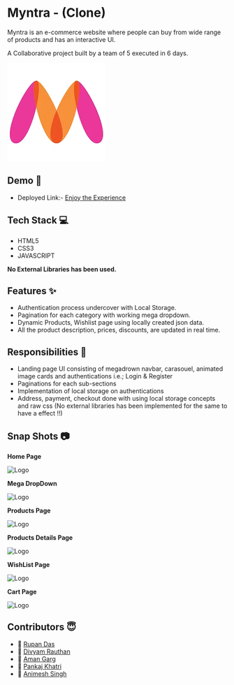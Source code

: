 
# Myntra - (Clone)

Myntra is an e-commerce website where people can buy from wide range of products and has an interactive UI. 

A Collaborative project built by a team of 5 executed in 6 days.


![Logo](afaqs_2021-01_15f5f827-8e29-4520-af8d-a0f353b8da17_images.webp)


## Demo  🎥

- Deployed Link:- [Enjoy the Experience](https://myntra-fashions-clone.netlify.app/)


## Tech Stack 💻

- HTML5
- CSS3
- JAVASCRIPT

**No External Libraries has been used.**



## Features ✨

- Authentication process undercover with Local Storage.
- Pagination for each category with working mega dropdown.
- Dynamic Products, Wishlist page using locally created json data.
- All the product description, prices, discounts, are updated in real time.

## Responsibilities 💪

- Landing page UI consisting of megadrown navbar, carasouel, animated image cards and authentications i.e.; Login & Register 
- Paginations for each sub-sections
- Implementation of local storage on authentications
- Address, payment, checkout done with using local storage concepts and raw css (No external libraries has been implemented for the same to have a effect !!)

## Snap Shots 📷

**Home Page**

![Logo](https://images2.imgbox.com/c0/b8/9A3OPB3n_o.jpg)

**Mega DropDown**

![Logo](https://images2.imgbox.com/fc/50/uwwSDxEF_o.jpg)

**Products Page**

![Logo](https://images2.imgbox.com/b1/79/Ajcc0vIR_o.jpg)

**Products Details Page**

![Logo](https://images2.imgbox.com/5c/5a/ALM6fjk4_o.jpg)

**WishList Page**

![Logo](https://images2.imgbox.com/a3/f8/mt96qGyy_o.jpg)

**Cart Page**

![Logo](https://images2.imgbox.com/5c/84/veOWEFoY_o.jpg)

## Contributors  😇


- 👤 [Rupan Das](https://www.github.com/Rupan510)
- 👤 [Divyam Rauthan](https://www.github.com/DivYam062)
- 👤 [Aman Garg](https://www.github.com/AG7464)
- 👤 [Pankaj Khatri](https://www.github.com/MrPK4699)
- 👤 [Animesh Singh](https://www.github.com/Animesh-2)



